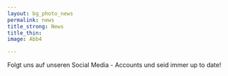 ```yaml
---
layout: bg_photo_news
permalink: news
title_strong: News
title_thin: 
image: Abb4

---
```

Folgt uns auf unseren Social Media - Accounts und seid immer up to date!